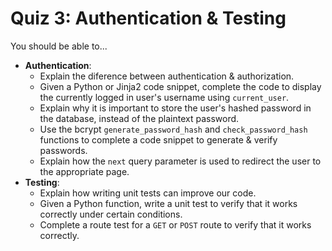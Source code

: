 # Quiz 3: Authentication & Testing

You should be able to...

- **Authentication**:
  - Explain the diference between authentication & authorization.
  - Given a Python or Jinja2 code snippet, complete the code to display the currently logged in user's username using `current_user`.
  - Explain why it is important to store the user's hashed password in the database, instead of the plaintext password.
  - Use the bcrypt `generate_password_hash` and `check_password_hash` functions to complete a code snippet to generate & verify passwords.
  - Explain how the `next` query parameter is used to redirect the user to the appropriate page.
- **Testing**:
  - Explain how writing unit tests can improve our code.
  - Given a Python function, write a unit test to verify that it works correctly under certain conditions.
  - Complete a route test for a `GET` or `POST` route to verify that it works correctly.